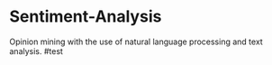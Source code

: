 # Sentiment-Analysis
Opinion mining with the use of natural language processing and text analysis.
#test
